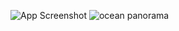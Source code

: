 ![App Screenshot](https://drive.google.com/uc?export=view&id=1w_VKkftRozcVzoI6ZmgWxaXGflrp2psO)
<img src="https://drive.google.com/uc?export=view&id=1w_VKkftRozcVzoI6ZmgWxaXGflrp2psO" alt="ocean panorama" />
